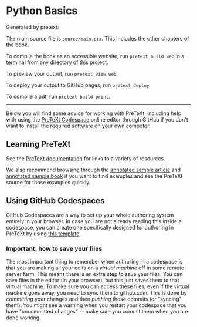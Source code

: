 # Python Basics

Generated by pretext:

The main source file is `source/main.ptx`.  This includes the other chapters of the book.

To compile the book as an accessible website, run `pretext build web` in a terminal from any directory of this project.

To preview your output, run `pretext view web`.

To deploy your output to GitHub pages, run `pretext deploy`.

To compile a pdf, run `pretext build print`.

---

Below you will find some advice for working with PreTeXt, including help with using the [PreTeXt Codespace](https://github.com/PreTeXtBook/pretext-codespace) online editor through GitHub if you don't want to install the required software on your own computer.


## Learning PreTeXt

See the [PreTeXt documentation](https://pretextbook.org/documentation.html) for links to a variety of resources.

We also recommend browsing through the [annotated sample article](https://pretextbook.org/examples/sample-article/annotated) and [annotated sample book](https://pretextbook.org/examples/sample-book/annotated/) if you want to find examples and see the PreTeXt source for those examples quickly.

## Using GitHub Codespaces

GitHub Codespaces are a way to set up your whole authoring system entirely in your browser.  In case you are not already reading this inside a codespace, you can create one specifically designed for authoring in PreTeXt by using [this template](https://github.com/PreTeXtBook/pretext-codespace).

### Important: how to save your files

The most important thing to remember when authoring in a codespace is that you are making all your edits on a *virtual machine* off in some remote server farm.  This means there is an extra step to save your files.  You can save files in the editor (in your browser), but this just saves them to that virtual machine.  To make sure you can access these files, even if the virtual machine goes away, you need to sync them to github.com.  This is done by *committing* your changes and then *pushing* those commits (or "syncing" them).  You might see a warning when you restart your codespace that you have "uncommitted changes" -- make sure you commit them when you are done working.

